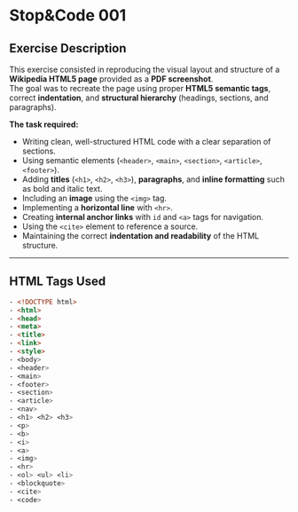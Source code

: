 # Stop&Code 001 #

## Exercise Description ##
This exercise consisted in reproducing the visual layout and structure of a **Wikipedia HTML5 page** provided as a **PDF screenshot**.  
The goal was to recreate the page using proper **HTML5 semantic tags**, correct **indentation**, and **structural hierarchy** (headings, sections, and paragraphs).

**The task required:**
- Writing clean, well-structured HTML code with a clear separation of sections.  
- Using semantic elements (`<header>`, `<main>`, `<section>`, `<article>`, `<footer>`).  
- Adding **titles** (`<h1>`, `<h2>`, `<h3>`), **paragraphs**, and **inline formatting** such as bold and italic text.  
- Including an **image** using the `<img>` tag.  
- Implementing a **horizontal line** with `<hr>`.  
- Creating **internal anchor links** with `id` and `<a>` tags for navigation.  
- Using the `<cite>` element to reference a source.  
- Maintaining the correct **indentation and readability** of the HTML structure.

---

## HTML Tags Used

```html
- <!DOCTYPE html>
- <html>
- <head>
- <meta>
- <title>
- <link>
- <style>
- <body>
- <header>
- <main>
- <footer>
- <section>
- <article>
- <nav>
- <h1> <h2> <h3>
- <p>
- <b>
- <i>
- <a>
- <img>
- <hr>
- <ol> <ul> <li>
- <blockquote>
- <cite>
- <code>
```
